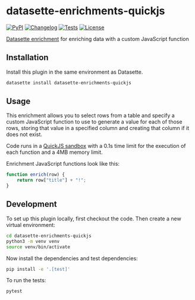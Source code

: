 # datasette-enrichments-quickjs

[![PyPI](https://img.shields.io/pypi/v/datasette-enrichments-quickjs.svg)](https://pypi.org/project/datasette-enrichments-quickjs/)
[![Changelog](https://img.shields.io/github/v/release/datasette/datasette-enrichments-quickjs?include_prereleases&label=changelog)](https://github.com/datasette/datasette-enrichments-quickjs/releases)
[![Tests](https://github.com/datasette/datasette-enrichments-quickjs/actions/workflows/test.yml/badge.svg)](https://github.com/datasette/datasette-enrichments-quickjs/actions/workflows/test.yml)
[![License](https://img.shields.io/badge/license-Apache%202.0-blue.svg)](https://github.com/datasette/datasette-enrichments-quickjs/blob/main/LICENSE)

[Datasette enrichment](https://github.com/simonw/datasette-enrichments) for enriching data with a custom JavaScript function

## Installation

Install this plugin in the same environment as Datasette.
```bash
datasette install datasette-enrichments-quickjs
```
## Usage

This enrichment allows you to select rows from a table and specify a custom JavaScript function to use to generate a value for each of those rows, storing that value in a specified column and creating that column if it does not exist.

Code runs in a [QuickJS sandbox](https://github.com/PetterS/quickjs) with a 0.1s time limit for the execution of each function and a 4MB memory limit.

Enrichment JavaScript functions look like this:

```javascript
function enrich(row) {
    return row["title"] + "!";
}
```

## Development

To set up this plugin locally, first checkout the code. Then create a new virtual environment:
```bash
cd datasette-enrichments-quickjs
python3 -m venv venv
source venv/bin/activate
```
Now install the dependencies and test dependencies:
```bash
pip install -e '.[test]'
```
To run the tests:
```bash
pytest
```
